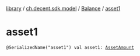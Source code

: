 [library](../../index.md) / [ch.decent.sdk.model](../index.md) / [Balance](index.md) / [asset1](./asset1.md)

# asset1

`@SerializedName("asset1") val asset1: `[`AssetAmount`](../-asset-amount/index.md)
